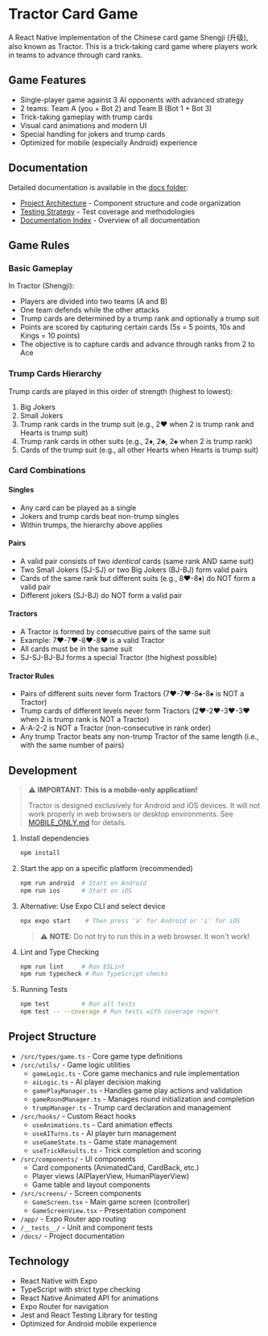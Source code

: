 # Tractor Card Game

A React Native implementation of the Chinese card game Shengji (升级), also known as Tractor. This is a trick-taking card game where players work in teams to advance through card ranks.

## Game Features

- Single-player game against 3 AI opponents with advanced strategy
- 2 teams: Team A (you + Bot 2) and Team B (Bot 1 + Bot 3)
- Trick-taking gameplay with trump cards
- Visual card animations and modern UI
- Special handling for jokers and trump cards
- Optimized for mobile (especially Android) experience

## Documentation

Detailed documentation is available in the [docs folder](./docs/):

- [Project Architecture](./docs/ARCHITECTURE.md) - Component structure and code organization
- [Testing Strategy](./docs/TESTING.md) - Test coverage and methodologies
- [Documentation Index](./docs/README.md) - Overview of all documentation

## Game Rules

### Basic Gameplay

In Tractor (Shengji):

- Players are divided into two teams (A and B)
- One team defends while the other attacks
- Trump cards are determined by a trump rank and optionally a trump suit
- Points are scored by capturing certain cards (5s = 5 points, 10s and Kings = 10 points)
- The objective is to capture cards and advance through ranks from 2 to Ace

### Trump Cards Hierarchy

Trump cards are played in this order of strength (highest to lowest):

1. Big Jokers
2. Small Jokers
3. Trump rank cards in the trump suit (e.g., 2♥ when 2 is trump rank and Hearts is trump suit)
4. Trump rank cards in other suits (e.g., 2♦, 2♣, 2♠ when 2 is trump rank)
5. Cards of the trump suit (e.g., all other Hearts when Hearts is trump suit)

### Card Combinations

#### Singles

- Any card can be played as a single
- Jokers and trump cards beat non-trump singles
- Within trumps, the hierarchy above applies

#### Pairs

- A valid pair consists of two *identical* cards (same rank AND same suit)
- Two Small Jokers (SJ-SJ) or two Big Jokers (BJ-BJ) form valid pairs
- Cards of the same rank but different suits (e.g., 8♥-8♦) do NOT form a valid pair
- Different jokers (SJ-BJ) do NOT form a valid pair

#### Tractors

- A Tractor is formed by consecutive pairs of the same suit
- Example: 7♥-7♥-8♥-8♥ is a valid Tractor
- All cards must be in the same suit
- SJ-SJ-BJ-BJ forms a special Tractor (the highest possible)

#### Tractor Rules

- Pairs of different suits never form Tractors (7♥-7♥-8♠-8♠ is NOT a Tractor)
- Trump cards of different levels never form Tractors (2♥-2♥-3♥-3♥ when 2 is trump rank is NOT a Tractor)
- A-A-2-2 is NOT a Tractor (non-consecutive in rank order)
- Any trump Tractor beats any non-trump Tractor of the same length (i.e., with the same number of pairs)

## Development

> ⚠️ **IMPORTANT: This is a mobile-only application!** 
>
> Tractor is designed exclusively for Android and iOS devices. It will not work properly in web browsers or desktop environments. See [MOBILE_ONLY.md](./docs/MOBILE_ONLY.md) for details.

1. Install dependencies

   ```bash
   npm install
   ```

2. Start the app on a specific platform (recommended)

   ```bash
   npm run android  # Start on Android
   npm run ios      # Start on iOS
   ```

3. Alternative: Use Expo CLI and select device

   ```bash
   npx expo start    # Then press 'a' for Android or 'i' for iOS
   ```
   
   > ⚠️ **NOTE:** Do not try to run this in a web browser. It won't work!

4. Lint and Type Checking

   ```bash
   npm run lint     # Run ESLint
   npm run typecheck # Run TypeScript checks
   ```

5. Running Tests

   ```bash
   npm test         # Run all tests
   npm test -- --coverage # Run tests with coverage report
   ```

## Project Structure

- `/src/types/game.ts` - Core game type definitions
- `/src/utils/` - Game logic utilities
  - `gameLogic.ts` - Core game mechanics and rule implementation
  - `aiLogic.ts` - AI player decision making
  - `gamePlayManager.ts` - Handles game play actions and validation
  - `gameRoundManager.ts` - Manages round initialization and completion
  - `trumpManager.ts` - Trump card declaration and management
- `/src/hooks/` - Custom React hooks
  - `useAnimations.ts` - Card animation effects
  - `useAITurns.ts` - AI player turn management
  - `useGameState.ts` - Game state management
  - `useTrickResults.ts` - Trick completion and scoring
- `/src/components/` - UI components
  - Card components (AnimatedCard, CardBack, etc.)
  - Player views (AIPlayerView, HumanPlayerView)
  - Game table and layout components
- `/src/screens/` - Screen components
  - `GameScreen.tsx` - Main game screen (controller)
  - `GameScreenView.tsx` - Presentation component
- `/app/` - Expo Router app routing
- `/__tests__/` - Unit and component tests
- `/docs/` - Project documentation

## Technology

- React Native with Expo
- TypeScript with strict type checking
- React Native Animated API for animations
- Expo Router for navigation
- Jest and React Testing Library for testing
- Optimized for Android mobile experience